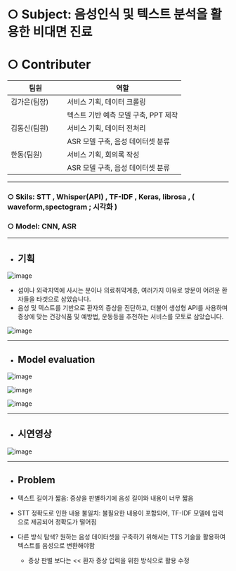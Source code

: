 # ○ Subject: 음성인식 및 텍스트 분석을 활용한 비대면 진료

# ○ Contributer

팀원|역할|
------------|-----------------------
김가은(팀장) | 서비스 기획, 데이터 크롤링 
　　　　　　　| 텍스트 기반 예측 모델 구축, PPT 제작   
김동신(팀원) | 서비스 기획, 데이터 전처리         
　　　　　　　|  ASR 모델 구축, 음성 데이터셋 분류              
한동(팀원) | 서비스 기획, 회의록 작성
　　　　　　　| ASR 모델 구축, 음성 데이터셋 분류
---
### ○ Skils: STT , Whisper(API) , TF-IDF , Keras, librosa , ( waveform,spectogram ; 시각화 )

### ○ Model: CNN, ASR

***

- ## 기획

![image](https://github.com/KimDong-gue/Healthy_Care/assets/116249934/93e4a1b9-2e44-40f1-a873-c981e12d84fe)

- 섬이나 외곽지역에 사시는 분이나 의료취약계층, 여러가지 이유로 방문이 어려운 환자들을 타겟으로 삼았습니다.
- 음성 및 텍스트를 기반으로 환자의 증상을 진단하고, 더불어 생성형 API를 사용하며 증상에 맞는 건강식품 및 예방법, 운동등을 추천하는 서비스를 모토로 삼았습니다.

![image](https://github.com/KimDong-gue/Healthy_Care/assets/116249934/1fe3f60d-af63-4ea0-b398-cffd50dc85e5)

---

- ## Model evaluation

![image](https://github.com/KimDong-gue/Healthy_Care/assets/116249934/13635877-1151-4533-aadb-246d6c85ef72)

![image](https://github.com/KimDong-gue/Healthy_Care/assets/116249934/768d06ab-caec-46fa-8da5-214e71fb596f)

![image](https://github.com/KimDong-gue/Healthy_Care/assets/116249934/88736c0f-b145-4db8-b587-c3c00a74f1da)

---

- ## 시연영상

![image](https://github.com/KimDong-gue/Healthy_Care/assets/116249934/da75b67d-e432-4dce-9edf-cd2b024d8d32)

---

- ## Problem

- 텍스트 길이가 짧음: 증상을 판별하기에 음성 길이와 내용이 너무 짧음
- STT 정확도로 인한 내용 불일치: 불필요한 내용이 포함되어, TF-IDF 모델에 입력으로 제공되어 정확도가 떨어짐
- 다른 방식 탐색? 원하는 음성 데이터셋을 구축하기 위해서는 TTS 기술을 활용하여 텍스트를 음성으로 변환해야함
  - 증상 판별 보다는 << 환자 증상 입력을 위한 방식으로 활용 수정
